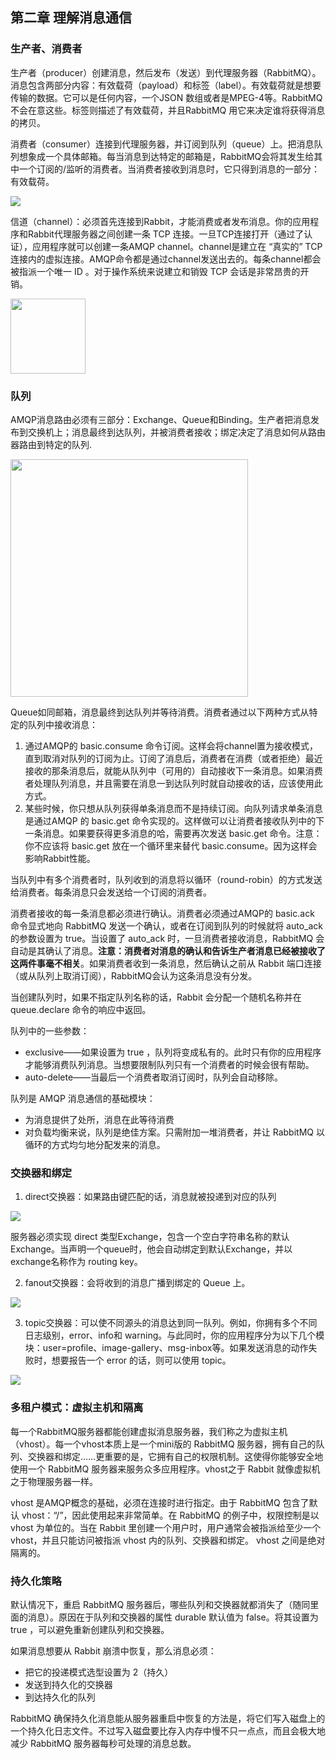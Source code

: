 ## 第二章 理解消息通信

### 生产者、消费者

生产者（producer）创建消息，然后发布（发送）到代理服务器（RabbitMQ）。消息包含两部分内容：有效载荷（payload）和标签（label）。有效载荷就是想要传输的数据。它可以是任何内容，一个JSON 数组或者是MPEG-4等。RabbitMQ不会在意这些。标签则描述了有效载荷，并且RabbitMQ 用它来决定谁将获得消息的拷贝。

消费者（consumer）连接到代理服务器，并订阅到队列（queue）上。把消息队列想象成一个具体邮箱。每当消息到达特定的邮箱是，RabbitMQ会将其发生给其中一个订阅的/监听的消费者。当消费者接收到消息时，它只得到消息的一部分：有效载荷。

<div>
    <image src="../img/producerconsumer.png"></image>
</div>

信道（channel）：必须首先连接到Rabbit，才能消费或者发布消息。你的应用程序和Rabbit代理服务器之间创建一条 TCP 连接。一旦TCP连接打开（通过了认证），应用程序就可以创建一条AMQP channel。channel是建立在 “真实的” TCP 连接内的虚拟连接。AMQP命令都是通过channel发送出去的。每条channel都会被指派一个唯一 ID 。对于操作系统来说建立和销毁 TCP 会话是非常昂贵的开销。

<div>
    <image src="../img/channel.png" height="120"></image>
</div>

### 队列

AMQP消息路由必须有三部分：Exchange、Queue和Binding。生产者把消息发布到交换机上；消息最终到达队列，并被消费者接收；绑定决定了消息如何从路由器路由到特定的队列.

<div>
    <image src="../img/queue.png" height="380"></image>
</div>

Queue如同邮箱，消息最终到达队列并等待消费。消费者通过以下两种方式从特定的队列中接收消息：

1. 通过AMQP的 basic.consume 命令订阅。这样会将channel置为接收模式，直到取消对队列的订阅为止。订阅了消息后，消费者在消费（或者拒绝）最近接收的那条消息后，就能从队列中（可用的）自动接收下一条消息。如果消费者处理队列消息，并且需要在消息一到达队列时就自动接收的话，应该使用此方式。
2.  某些时候，你只想从队列获得单条消息而不是持续订阅。向队列请求单条消息是通过AMQP 的 basic.get 命令实现的。这样做可以让消费者接收队列中的下一条消息。如果要获得更多消息的哈，需要再次发送 basic.get 命令。注意：你不应该将 basic.get 放在一个循环里来替代 basic.consume。因为这样会影响Rabbit性能。

当队列中有多个消费者时，队列收到的消息将以循环（round-robin）的方式发送给消费者。每条消息只会发送给一个订阅的消费者。

消费者接收的每一条消息都必须进行确认。消费者必须通过AMQP的 basic.ack 命令显式地向 RabbitMQ 发送一个确认，或者在订阅到队列的时候就将 auto_ack  的参数设置为 true。当设置了 auto_ack 时，一旦消费者接收消息，RabbitMQ 会自动是其确认了消息。**注意：消费者对消息的确认和告诉生产者消息已经被接收了这两件事毫不相关**。如果消费者收到一条消息，然后确认之前从 Rabbit 端口连接（或从队列上取消订阅），RabbitMQ会认为这条消息没有分发。

当创建队列时，如果不指定队列名称的话，Rabbit 会分配一个随机名称并在 queue.declare 命令的响应中返回。

队列中的一些参数：

- exclusive——如果设置为 true ，队列将变成私有的。此时只有你的应用程序才能够消费队列消息。当想要限制队列只有一个消费者的时候会很有帮助。
- auto-delete——当最后一个消费者取消订阅时，队列会自动移除。

队列是 AMQP 消息通信的基础模块：

- 为消息提供了处所，消息在此等待消费
- 对负载均衡来说，队列是绝佳方案。只需附加一堆消费者，并让 RabbitMQ 以循环的方式均匀地分配发来的消息。

### 交换器和绑定

1. direct交换器：如果路由键匹配的话，消息就被投递到对应的队列

<div>
    <image src="../img/direct.png"></image>
<div>

服务器必须实现 direct 类型Exchange，包含一个空白字符串名称的默认Exchange。当声明一个queue时，他会自动绑定到默认Exchange，并以exchange名称作为 routing key。

2. fanout交换器：会将收到的消息广播到绑定的 Queue 上。

<div>
    <image src="../img/fanout.png"></image>
</div>

3. topic交换器：可以使不同源头的消息达到同一队列。例如，你拥有多个不同日志级别，error、info和 warning。与此同时，你的应用程序分为以下几个模块：user=profile、image-gallery、msg-inbox等。如果发送消息的动作失败时，想要报告一个 error 的话，则可以使用 topic。

<div>
    <image src="../img/topic.png"></image>
</div>

### 多租户模式：虚拟主机和隔离

每一个RabbitMQ服务器都能创建虚拟消息服务器，我们称之为虚拟主机（vhost）。每一个vhost本质上是一个mini版的 RabbitMQ 服务器，拥有自己的队列、交换器和绑定……更重要的是，它拥有自己的权限机制。这使得你能够安全地使用一个 RabbitMQ 服务器来服务众多应用程序。vhost之于 Rabbit 就像虚拟机之于物理服务器一样。

vhost 是AMQP概念的基础，必须在连接时进行指定。由于 RabbitMQ 包含了默认 vhost：“/”，因此使用起来非常简单。在 RabbitMQ 的例子中，权限控制是以 vhost 为单位的。当在 Rabbit 里创建一个用户时，用户通常会被指派给至少一个 vhost，并且只能访问被指派 vhost 内的队列、交换器和绑定。 vhost 之间是绝对隔离的。

### 持久化策略

默认情况下，重启 RabbitMQ 服务器后，哪些队列和交换器就都消失了（随同里面的消息）。原因在于队列和交换器的属性 durable 默认值为 false。将其设置为 true ，可以避免重新创建队列和交换器。

如果消息想要从 Rabbit 崩溃中恢复，那么消息必须：

- 把它的投递模式选型设置为 2（持久）
- 发送到持久化的交换器
- 到达持久化的队列

RabbitMQ 确保持久化消息能从服务器重启中恢复的方法是，将它们写入磁盘上的一个持久化日志文件。不过写入磁盘要比存入内存中慢不只一点点，而且会极大地减少 RabbitMQ 服务器每秒可处理的消息总数。